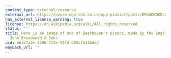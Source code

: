 ```yaml
---
content_type: external-resource
external_url: https://azure.wgp-cdn.co.uk/app-pianist/posts/BROADWOODLondon1817replicaBeethovensPiano.jpg
has_external_license_warning: true
license: https://en.wikipedia.org/wiki/All_rights_reserved
status: ''
title: Here is an image of one of Beethoven's pianos, made by the English piano manufacturer
  John Broadwood & Sons
uid: b0ae7a2e-2706-472e-91fd-d93cfb41bde2
wayback_url: ''
---
```

